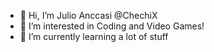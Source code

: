- 👋 Hi, I’m Julio Anccasi @ChechiX
- 👀 I’m interested in Coding and Video Games!
- 🌱 I’m currently learning a lot of stuff

<!---
ChechiX/ChechiX is a ✨ special ✨ repository because its `README.md` (this file) appears on your GitHub profile.
You can click the Preview link to take a look at your changes.
--->
